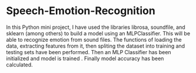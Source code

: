 # Speech-Emotion-Recognition
In this Python mini project, I have used the libraries librosa, soundfile, and sklearn (among others) to build a model using an MLPClassifier. This will be able to recognize emotion from sound files. The functions of loading  the data, extracting features from it, then spliting the dataset into training and testing sets have been performed. Then an MLP Classifier has been initialized and model is trained . Finally model accuracy has been calculated.
